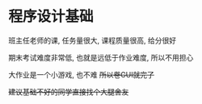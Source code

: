 # 程序设计基础

班主任老师的课, 任务量很大, 课程质量很高, 给分很好

期末考试难度非常低, 也就是远低于作业难度, 所以不用担心

大作业是一个小游戏, 也不难 ~~所以卷GUI就完了~~

~~建议基础不好的同学直接找个大腿舍友~~